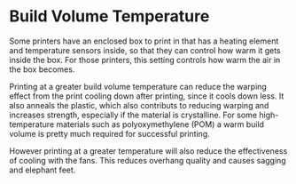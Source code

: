Build Volume Temperature
====
Some printers have an enclosed box to print in that has a heating element and temperature sensors inside, so that they can control how warm it gets inside the box. For those printers, this setting controls how warm the air in the box becomes.

Printing at a greater build volume temperature can reduce the warping effect from the print cooling down after printing, since it cools down less. It also anneals the plastic, which also contributs to reducing warping and increases strength, especially if the material is crystalline. For some high-temperature materials such as polyoxymethylene (POM) a warm build volume is pretty much required for successful printing.

However printing at a greater temperature will also reduce the effectiveness of cooling with the fans. This reduces overhang quality and causes sagging and elephant feet.